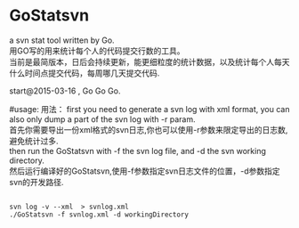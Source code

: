 # GoStatsvn
a svn stat tool written by Go.  
用GO写的用来统计每个人的代码提交行数的工具。  
当前是最简版本，日后会持续更新，能更细粒度的统计数据，以及统计每个人每天什么时间点提交代码，每周哪几天提交代码.  

start@2015-03-16 , Go Go Go.


#usage:
用法：
first you need to generate a svn log with xml format, you can also only dump a part of the svn log with -r param.  
首先你需要导出一份xml格式的svn日志,你也可以使用-r参数来限定导出的日志数,避免统计过多.  
then run the GoStatsvn with -f the svn log file, and -d the svn working directory.  
然后运行编译好的GoStatsvn,使用-f参数指定svn日志文件的位置，-d参数指定svn的开发路径.  
<pre><code>
svn log -v --xml  > svnlog.xml
./GoStatsvn -f svnlog.xml -d workingDirectory
</code></pre>
